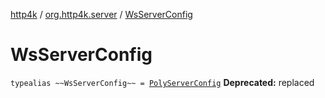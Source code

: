 [http4k](../index.md) / [org.http4k.server](index.md) / [WsServerConfig](./-ws-server-config.md)

# WsServerConfig

`typealias ~~WsServerConfig~~ = `[`PolyServerConfig`](-poly-server-config/index.md)
**Deprecated:** replaced

